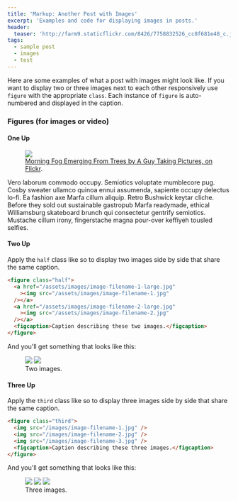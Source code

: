 ```yaml
---
title: 'Markup: Another Post with Images'
excerpt: 'Examples and code for displaying images in posts.'
header:
  teaser: 'http://farm9.staticflickr.com/8426/7758832526_cc8f681e48_c.jpg'
tags:
  - sample post
  - images
  - test
---
```


Here are some examples of what a post with images might look like. If you want to display two or three images next to each other responsively use `figure` with the appropriate `class`. Each instance of `figure` is auto-numbered and displayed in the caption.

### Figures (for images or video)

#### One Up

<figure>
	<a href="http://farm9.staticflickr.com/8426/7758832526_cc8f681e48_b.jpg"><img src="http://farm9.staticflickr.com/8426/7758832526_cc8f681e48_c.jpg"></a>
	<figcaption><a href="http://www.flickr.com/photos/80901381@N04/7758832526/" title="Morning Fog Emerging From Trees by A Guy Taking Pictures, on Flickr">Morning Fog Emerging From Trees by A Guy Taking Pictures, on Flickr</a>.</figcaption>
</figure>

Vero laborum commodo occupy. Semiotics voluptate mumblecore pug. Cosby sweater ullamco quinoa ennui assumenda, sapiente occupy delectus lo-fi. Ea fashion axe Marfa cillum aliquip. Retro Bushwick keytar cliche. Before they sold out sustainable gastropub Marfa readymade, ethical Williamsburg skateboard brunch qui consectetur gentrify semiotics. Mustache cillum irony, fingerstache magna pour-over keffiyeh tousled selfies.

#### Two Up

Apply the `half` class like so to display two images side by side that share the same caption.

```html
<figure class="half">
  <a href="/assets/images/image-filename-1-large.jpg"
    ><img src="/assets/images/image-filename-1.jpg"
  /></a>
  <a href="/assets/images/image-filename-2-large.jpg"
    ><img src="/assets/images/image-filename-2.jpg"
  /></a>
  <figcaption>Caption describing these two images.</figcaption>
</figure>
```

And you'll get something that looks like this:

<figure class="half">
	<a href="http://placehold.it/1200x600.JPG"><img src="http://placehold.it/600x300.jpg"></a>
	<a href="http://placehold.it/1200x600.jpeg"><img src="http://placehold.it/600x300.jpg"></a>
	<figcaption>Two images.</figcaption>
</figure>

#### Three Up

Apply the `third` class like so to display three images side by side that share the same caption.

```html
<figure class="third">
  <img src="/images/image-filename-1.jpg" />
  <img src="/images/image-filename-2.jpg" />
  <img src="/images/image-filename-3.jpg" />
  <figcaption>Caption describing these three images.</figcaption>
</figure>
```

And you'll get something that looks like this:

<figure class="third">
	<img src="http://placehold.it/600x300.jpg">
	<img src="http://placehold.it/600x300.jpg">
	<img src="http://placehold.it/600x300.jpg">
	<figcaption>Three images.</figcaption>
</figure>
